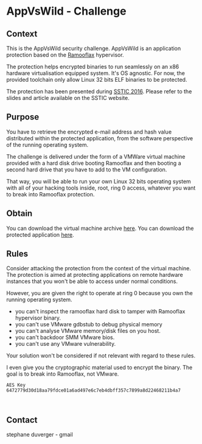 # AppVsWild - Challenge

## Context

This is the AppVsWild security challenge. AppVsWild is an application protection based on the [Ramooflax](https://github.com/sduverger/ramooflax) hypervisor.

The protection helps encrypted binaries to run seamlessly on an x86 hardware virtualisation equipped system. It's OS agnostic. For now, the provided toolchain only allow Linux 32 bits ELF binaries to be protected.

The protection has been presented during [SSTIC 2016](https://www.sstic.org/2016/presentation/app_vs_wild/). Please refer to the slides and article available on the SSTIC website.

## Purpose

You have to retrieve the encrypted e-mail address and hash value distributed within the protected application, from the software perspective of the running operating system.

The challenge is delivered under the form of a VMWare virtual machine provided with a hard disk drive booting Ramooflax and then booting a second hard drive that you have to add to the VM configuration.

That way, you will be able to run your own Linux 32 bits operating system with all of your hacking tools inside, root, ring 0 access, whatever you want to break into Ramooflax protection.

## Obtain

You can download the virtual machine archive [here](https://github.com/sduverger/AppVsWild/vm.tar.gz).
You can download the protected application [here](https://github.com/sduverger/AppVsWild/app.gz).

## Rules

Consider attacking the protection from the context of the virtual machine. The protection is aimed at protecting applications on remote hardware instances that you won't be able to access under normal conditions.

However, you are given the right to operate at ring 0 because you own the running operating system.

- you can't inspect the ramooflax hard disk to tamper with Ramooflax hypervisor binary.
- you can't use VMware gdbstub to debug physical memory
- you can't analyse VMware memory/disk files on you host.
- you can't backdoor SMM VMware bios.
- you can't use any VMware vulnerability.

Your solution won't be considered if not relevant with regard to these rules.

I even give you the cryptographic material used to encrypt the binary. The goal is to break into Ramooflax, not VMware.


```
AES Key 6472779d30d18aa79fdce01a6ad497e6c7eb4dbff357c7899a8d22468211b4a7
```
```AES IV 0ae733b7a18c727f2bd5c9b778de5200
```
```HMAC Key 30019fef730d55589045d892bfda40e208761388c1cebce8fc336a7f2c940680
```



## Contact

stephane duverger - gmail
